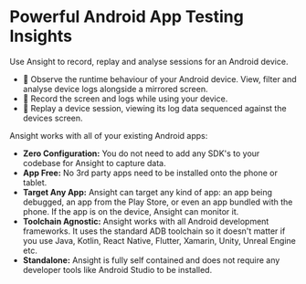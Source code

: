 # Powerful Android App Testing Insights

Use Ansight to record, replay and analyse sessions for an Android device.

 * 👀 Observe the runtime behaviour of your Android device. View, filter and analyse device logs alongside a mirrored screen.
 * 🎥 Record the screen and logs while using your device.
 * 📼 Replay a device session, viewing its log data sequenced against the devices screen.

Ansight works with all of your existing Android apps:

 * **Zero Configuration:** You do not need to add any SDK's to your codebase for Ansight to capture data.
 * **App Free:** No 3rd party apps need to be installed onto the phone or tablet.
 * **Target Any App:** Ansight can target any kind of app: an app being debugged, an app from the Play Store, or even an app bundled with the phone. If the app is on the device, Ansight can monitor it.
 * **Toolchain Agnostic:** Ansight works with all Android development frameworks. It uses the standard ADB toolchain so it doesn't matter if you use Java, Kotlin, React Native, Flutter, Xamarin, Unity, Unreal Engine etc.
 * **Standalone:** Ansight is fully self contained and does not require any developer tools like Android Studio to be installed.
